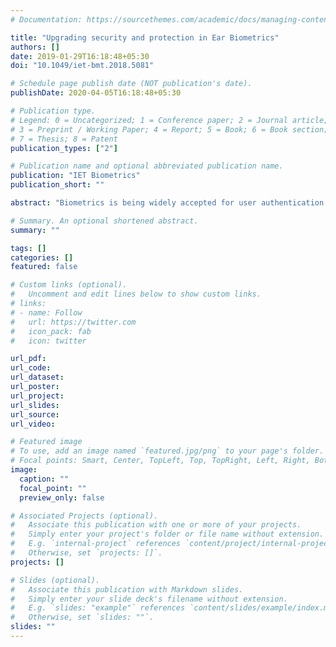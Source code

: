 ```yaml
---
# Documentation: https://sourcethemes.com/academic/docs/managing-content/

title: "Upgrading security and protection in Ear Biometrics"
authors: []
date: 2019-01-29T16:18:48+05:30
doi: "10.1049/iet-bmt.2018.5081"

# Schedule page publish date (NOT publication's date).
publishDate: 2020-04-05T16:18:48+05:30

# Publication type.
# Legend: 0 = Uncategorized; 1 = Conference paper; 2 = Journal article;
# 3 = Preprint / Working Paper; 4 = Report; 5 = Book; 6 = Book section;
# 7 = Thesis; 8 = Patent
publication_types: ["2"]

# Publication name and optional abbreviated publication name.
publication: "IET Biometrics"
publication_short: ""

abstract: "Biometrics is being widely accepted for user authentication across the globe. Integration of biometrics in the daily life provokes the need to design secure authentication systems. This study proposes the use of outer ear images as a biometric modality. The comparable complexity between the human outer ear and face in terms of its uniqueness and permanence has increased interest in the use of ear as a biometric. However, similar to face recognition, it poses challenges of variation in illumination, contrast, rotation, scale and pose. Owing to the extensive work in the field of computer vision using convolutional neural networks (CNNs), its feasibility in the field of ear biometrics has been presented in this work. The proposed technique uses a CNN as a feature extractor and a support vector machine (SVM) for the classification task. The joint CNN-SVM framework is used for mapping ear images to random base-n codes. The codes are further hashed using the secure hash algorithm SHA-3 to generate secure ear templates. The feasibility of the proposed technique has been evaluated on annotated web ears dataset. This work demonstrates 12.52% average equal error rate without any image pre-processing, which shows that the proposed approach is promising in the field of secure ear biometrics"

# Summary. An optional shortened abstract.
summary: ""

tags: []
categories: []
featured: false

# Custom links (optional).
#   Uncomment and edit lines below to show custom links.
# links:
# - name: Follow
#   url: https://twitter.com
#   icon_pack: fab
#   icon: twitter

url_pdf:
url_code:
url_dataset:
url_poster:
url_project:
url_slides:
url_source:
url_video:

# Featured image
# To use, add an image named `featured.jpg/png` to your page's folder. 
# Focal points: Smart, Center, TopLeft, Top, TopRight, Left, Right, BottomLeft, Bottom, BottomRight.
image:
  caption: ""
  focal_point: ""
  preview_only: false

# Associated Projects (optional).
#   Associate this publication with one or more of your projects.
#   Simply enter your project's folder or file name without extension.
#   E.g. `internal-project` references `content/project/internal-project/index.md`.
#   Otherwise, set `projects: []`.
projects: []

# Slides (optional).
#   Associate this publication with Markdown slides.
#   Simply enter your slide deck's filename without extension.
#   E.g. `slides: "example"` references `content/slides/example/index.md`.
#   Otherwise, set `slides: ""`.
slides: ""
---
```

